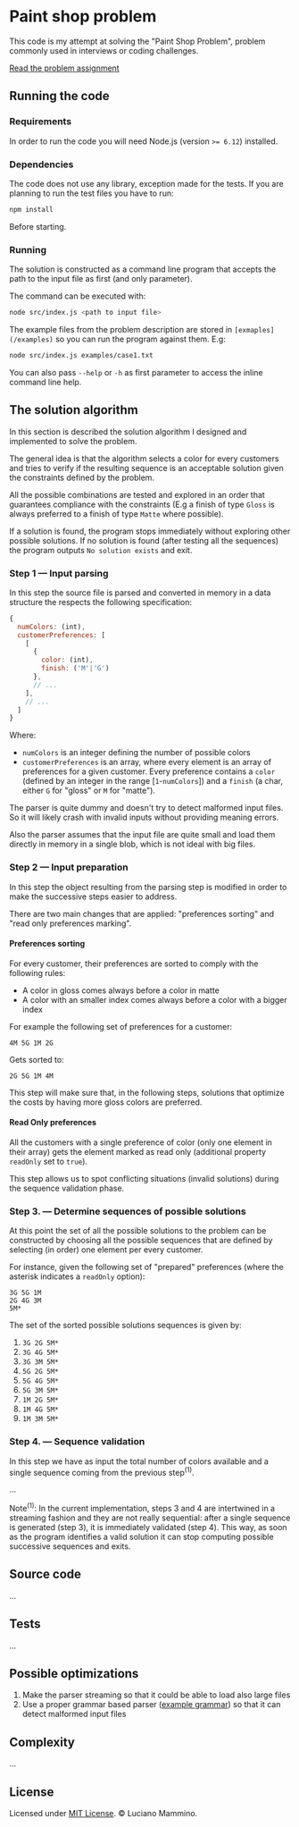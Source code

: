 # Paint shop problem

This code is my attempt at solving the "Paint Shop Problem", problem commonly used in interviews or coding challenges.

[Read the problem assignment](/PROBLEM.md)


## Running the code

### Requirements

In order to run the code you will need Node.js (version `>= 6.12`) installed.


### Dependencies

The code does not use any library, exception made for the tests. If you are planning to run the test files you have to run:

```bash
npm install
```

Before starting.


### Running

The solution is constructed as a command line program that accepts the path to the input file as first (and only parameter).

The command can be executed with:

```bash
node src/index.js <path to input file>
```

The example files from the problem description are stored in `[exmaples](/examples)` so you can run the program against them. E.g:

```bash
node src/index.js examples/case1.txt
```

You can also pass `--help` or `-h` as first parameter to access the inline command line help.


## The solution algorithm

In this section is described the solution algorithm I designed and implemented to solve the problem.

The general idea is that the algorithm selects a color for every customers and tries to verify if the resulting sequence is an acceptable solution given the constraints defined by the problem.

All the possible combinations are tested and explored in an order that guarantees compliance with the constraints (E.g a finish of type `Gloss` is always preferred to a finish of type `Matte` where possible).

If a solution is found, the program stops immediately without exploring other possible solutions. If no solution is found (after testing all the sequences) the program outputs `No solution exists` and exit.

### Step 1 — Input parsing

In this step the source file is parsed and converted in memory in a data structure the respects the following specification:

```javascript
{
  numColors: (int),
  customerPreferences: [
    [
      {
        color: (int),
        finish: ('M'|'G')
      },
      // ...
    ],
    // ...
  ]
}
```

Where:

  - `numColors` is an integer defining the number of possible colors
  - `customerPreferences` is an array, where every element is an array of preferences for a given customer. Every preference contains a `color` (defined by an integer in the range \[`1`-`numColors`\]) and a `finish` (a char, either `G` for "gloss" or `M` for "matte").

The parser is quite dummy and doesn't try to detect malformed input files. So it will likely crash with invalid inputs without providing meaning errors.

Also the parser assumes that the input file are quite small and load them directly in memory in a single blob, which is not ideal with big files.


### Step 2 — Input preparation

In this step the object resulting from the parsing step is modified in order to make the successive steps easier to address.

There are two main changes that are applied: "preferences sorting" and "read only preferences marking".

#### Preferences sorting

For every customer, their preferences are sorted to comply with the following rules:

  - A color in gloss comes always before a color in matte
  - A color with an smaller index comes always before a color with a bigger index

For example the following set of preferences for a customer:

```plain
4M 5G 1M 2G
```

Gets sorted to:

```plain
2G 5G 1M 4M
```

This step will make sure that, in the following steps, solutions that optimize the costs by having more gloss colors are preferred.

#### Read Only preferences

All the customers with a single preference of color (only one element in their array) gets the element marked as read only (additional property `readOnly` set to `true`).

This step allows us to spot conflicting situations (invalid solutions) during the sequence validation phase.

### Step 3. — Determine sequences of possible solutions

At this point the set of all the possible solutions to the problem can be constructed by choosing all the possible sequences that are defined by selecting (in order) one element per every customer.

For instance, given the following set of "prepared" preferences (where the asterisk indicates a `readOnly` option):

```plain
3G 5G 1M
2G 4G 3M
5M*
```

The set of the sorted possible solutions sequences is given by:

  1. `3G 2G 5M*`
  2. `3G 4G 5M*`
  3. `3G 3M 5M*`
  4. `5G 2G 5M*`
  5. `5G 4G 5M*`
  6. `5G 3M 5M*`
  7. `1M 2G 5M*`
  8. `1M 4G 5M*`
  9. `1M 3M 5M*`

### Step 4. — Sequence validation

In this step we have as input the total number of colors available and a single sequence coming from the previous step<sup>(1)</sup>.

...




<bold>Note<sup>(1)</sup></bold>: In the current implementation, steps 3 and 4 are intertwined in a streaming fashion and they are not really sequential: after a single sequence is generated (step 3), it is immediately validated (step 4). This way, as soon as the program identifies a valid solution it can stop computing possible successive sequences and exits.


## Source code

...


## Tests

...


## Possible optimizations

  1. Make the parser streaming so that it could be able to load also large files
  2. Use a proper grammar based parser ([example grammar](extra/sample-grammar.ne)) so that it can detect malformed input files


## Complexity

...


## License

Licensed under [MIT License](/LICENSE). © Luciano Mammino.

